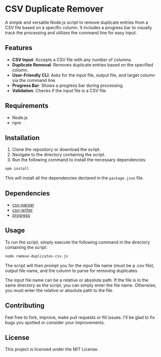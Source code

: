 # CSV Duplicate Remover

A simple and versatile Node.js script to remove duplicate entries from a CSV file based on a specific column. It includes a progress bar to visually track the processing and utilizes the command line for easy input.

## Features

- **CSV Input**: Accepts a CSV file with any number of columns.
- **Duplicate Removal**: Removes duplicate entries based on the specified column.
- **User-Friendly CLI**: Asks for the input file, output file, and target column via the command line.
- **Progress Bar**: Shows a progress bar during processing.
- **Validation**: Checks if the input file is a CSV file.

## Requirements

- Node.js
- npm

## Installation

1. Clone the repository or download the script.
2. Navigate to the directory containing the script.
3. Run the following command to install the necessary dependencies:

```bash
npm install
```

This will install all the dependencies declared in the `package.json` file.

## Dependencies

- [csv-parser](https://www.npmjs.com/package/csv-parser)
- [csv-writer](https://www.npmjs.com/package/csv-writer)
- [progress](https://www.npmjs.com/package/progress)

## Usage

To run the script, simply execute the following command in the directory containing the script:

```bash
node remove-duplicates-csv.js
```

The script will then prompt you for the input file name (must be a .csv file), output file name, and the column to parse for removing duplicates.

The input file name can be a relative or absolute path. If the file is in the same directory as the script, you can simply enter the file name. Otherwise, you must enter the relative or absolute path to the file.

## Contributing

Feel free to fork, improve, make pull requests or fill issues. I'll be glad to fix bugs you spotted or consider your improvements.

## License

This project is licensed under the MIT License.
